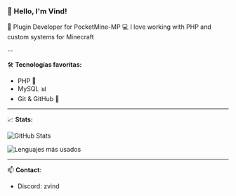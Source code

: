 ### 👋 Hello, I'm Vind!

🎯 Plugin Developer for PocketMine-MP
💻 I love working with PHP and custom systems for Minecraft 

--

🛠️ **Tecnologías favoritas:**

- PHP 🐘
- MySQL 📊
- Git & GitHub 🔧

---

📈 **Stats:**

![GitHub Stats](https://github-readme-stats.vercel.app/api?username=vindv&show_icons=true&theme=tokyonight)

![Lenguajes más usados](https://github-readme-stats.vercel.app/api/top-langs/?username=vindv&layout=compact&theme=tokyonight)

---

📫 **Contact**:
- Discord: zvind
